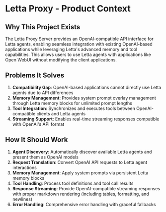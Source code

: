 # Letta Proxy - Product Context

## Why This Project Exists

The Letta Proxy Server provides an OpenAI-compatible API interface for Letta agents, enabling seamless integration with existing OpenAI-based applications while leveraging Letta's advanced memory and tool capabilities. This allows users to use Letta agents with applications like Open WebUI without modifying the client applications.

## Problems It Solves

1. **Compatibility Gap**: OpenAI-based applications cannot directly use Letta agents due to API differences
2. **Memory Management**: Provides system prompt overlay management through Letta memory blocks for unlimited prompt lengths
3. **Tool Integration**: Synchronizes and executes tools between OpenAI-compatible clients and Letta agents
4. **Streaming Support**: Enables real-time streaming responses compatible with OpenAI's API format

## How It Should Work

1. **Agent Discovery**: Automatically discover available Letta agents and present them as OpenAI models
2. **Request Translation**: Convert OpenAI API requests to Letta agent interactions
3. **Memory Management**: Apply system prompts via persistent Letta memory blocks
4. **Tool Handling**: Process tool definitions and tool call results
5. **Response Streaming**: Provide OpenAI-compatible streaming responses with proper markdown rendering (including tables, formatting, and newlines)
6. **Error Handling**: Comprehensive error handling with graceful fallbacks